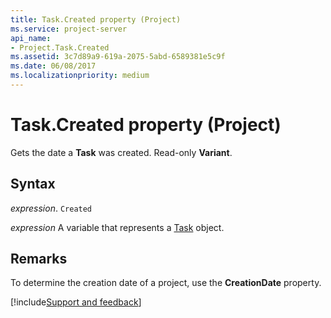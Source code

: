 ```yaml
---
title: Task.Created property (Project)
ms.service: project-server
api_name:
- Project.Task.Created
ms.assetid: 3c7d89a9-619a-2075-5abd-6589381e5c9f
ms.date: 06/08/2017
ms.localizationpriority: medium
---
```



# Task.Created property (Project)

Gets the date a **Task** was created. Read-only **Variant**.


## Syntax

_expression_. `Created`

_expression_ A variable that represents a [Task](./Project.Task.md) object.


## Remarks

To determine the creation date of a project, use the **CreationDate** property.

[!include[Support and feedback](~/includes/feedback-boilerplate.md)]